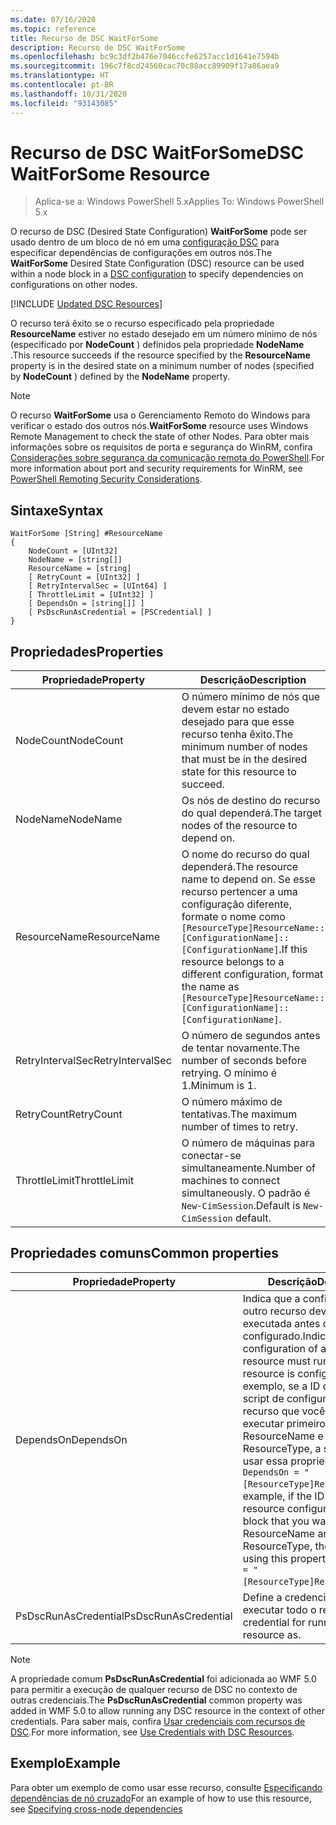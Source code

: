 ```yaml
---
ms.date: 07/16/2020
ms.topic: reference
title: Recurso de DSC WaitForSome
description: Recurso de DSC WaitForSome
ms.openlocfilehash: bc9c3df2b476e7046ccfe6257acc1d1641e7594b
ms.sourcegitcommit: 196c7f8cd24560cac70c88acc89909f17a86aea9
ms.translationtype: HT
ms.contentlocale: pt-BR
ms.lasthandoff: 10/31/2020
ms.locfileid: "93143085"
---
```

# <a name="dsc-waitforsome-resource"></a><span data-ttu-id="fe980-103">Recurso de DSC WaitForSome</span><span class="sxs-lookup"><span data-stu-id="fe980-103">DSC WaitForSome Resource</span></span>

> <span data-ttu-id="fe980-104">Aplica-se a: Windows PowerShell 5.x</span><span class="sxs-lookup"><span data-stu-id="fe980-104">Applies To: Windows PowerShell 5.x</span></span>

<span data-ttu-id="fe980-105">O recurso de DSC (Desired State Configuration) **WaitForSome** pode ser usado dentro de um bloco de nó em uma [configuração DSC](../../../configurations/configurations.md) para especificar dependências de configurações em outros nós.</span><span class="sxs-lookup"><span data-stu-id="fe980-105">The **WaitForSome** Desired State Configuration (DSC) resource can be used within a node block in a [DSC configuration](../../../configurations/configurations.md) to specify dependencies on configurations on other nodes.</span></span>

[!INCLUDE [Updated DSC Resources](../../../../../includes/dsc-resources.md)]

<span data-ttu-id="fe980-106">O recurso terá êxito se o recurso especificado pela propriedade **ResourceName** estiver no estado desejado em um número mínimo de nós (especificado por **NodeCount** ) definidos pela propriedade **NodeName** .</span><span class="sxs-lookup"><span data-stu-id="fe980-106">This resource succeeds if the resource specified by the **ResourceName** property is in the desired state on a minimum number of nodes (specified by **NodeCount** ) defined by the **NodeName** property.</span></span>

> [!NOTE]
> <span data-ttu-id="fe980-107">O recurso **WaitForSome** usa o Gerenciamento Remoto do Windows para verificar o estado dos outros nós.</span><span class="sxs-lookup"><span data-stu-id="fe980-107">**WaitForSome** resource uses Windows Remote Management to check the state of other Nodes.</span></span> <span data-ttu-id="fe980-108">Para obter mais informações sobre os requisitos de porta e segurança do WinRM, confira [Considerações sobre segurança da comunicação remota do PowerShell](/powershell/scripting/learn/remoting/winrmsecurity).</span><span class="sxs-lookup"><span data-stu-id="fe980-108">For more information about port and security requirements for WinRM, see [PowerShell Remoting Security Considerations](/powershell/scripting/learn/remoting/winrmsecurity).</span></span>

## <a name="syntax"></a><span data-ttu-id="fe980-109">Sintaxe</span><span class="sxs-lookup"><span data-stu-id="fe980-109">Syntax</span></span>

```Syntax
WaitForSome [String] #ResourceName
{
    NodeCount = [UInt32]
    NodeName = [string[]]
    ResourceName = [string]
    [ RetryCount = [UInt32] ]
    [ RetryIntervalSec = [UInt64] ]
    [ ThrottleLimit = [UInt32] ]
    [ DependsOn = [string[]] ]
    [ PsDscRunAsCredential = [PSCredential] ]
}
```

## <a name="properties"></a><span data-ttu-id="fe980-110">Propriedades</span><span class="sxs-lookup"><span data-stu-id="fe980-110">Properties</span></span>

|<span data-ttu-id="fe980-111">Propriedade</span><span class="sxs-lookup"><span data-stu-id="fe980-111">Property</span></span> |<span data-ttu-id="fe980-112">Descrição</span><span class="sxs-lookup"><span data-stu-id="fe980-112">Description</span></span> |
|---|---|
|<span data-ttu-id="fe980-113">NodeCount</span><span class="sxs-lookup"><span data-stu-id="fe980-113">NodeCount</span></span> |<span data-ttu-id="fe980-114">O número mínimo de nós que devem estar no estado desejado para que esse recurso tenha êxito.</span><span class="sxs-lookup"><span data-stu-id="fe980-114">The minimum number of nodes that must be in the desired state for this resource to succeed.</span></span> |
|<span data-ttu-id="fe980-115">NodeName</span><span class="sxs-lookup"><span data-stu-id="fe980-115">NodeName</span></span> |<span data-ttu-id="fe980-116">Os nós de destino do recurso do qual dependerá.</span><span class="sxs-lookup"><span data-stu-id="fe980-116">The target nodes of the resource to depend on.</span></span> |
|<span data-ttu-id="fe980-117">ResourceName</span><span class="sxs-lookup"><span data-stu-id="fe980-117">ResourceName</span></span> |<span data-ttu-id="fe980-118">O nome do recurso do qual dependerá.</span><span class="sxs-lookup"><span data-stu-id="fe980-118">The resource name to depend on.</span></span> <span data-ttu-id="fe980-119">Se esse recurso pertencer a uma configuração diferente, formate o nome como `[ResourceType]ResourceName::[ConfigurationName]::[ConfigurationName]`.</span><span class="sxs-lookup"><span data-stu-id="fe980-119">If this resource belongs to a different configuration, format the name as `[ResourceType]ResourceName::[ConfigurationName]::[ConfigurationName]`.</span></span> |
|<span data-ttu-id="fe980-120">RetryIntervalSec</span><span class="sxs-lookup"><span data-stu-id="fe980-120">RetryIntervalSec</span></span> |<span data-ttu-id="fe980-121">O número de segundos antes de tentar novamente.</span><span class="sxs-lookup"><span data-stu-id="fe980-121">The number of seconds before retrying.</span></span> <span data-ttu-id="fe980-122">O mínimo é 1.</span><span class="sxs-lookup"><span data-stu-id="fe980-122">Minimum is 1.</span></span> |
|<span data-ttu-id="fe980-123">RetryCount</span><span class="sxs-lookup"><span data-stu-id="fe980-123">RetryCount</span></span> |<span data-ttu-id="fe980-124">O número máximo de tentativas.</span><span class="sxs-lookup"><span data-stu-id="fe980-124">The maximum number of times to retry.</span></span> |
|<span data-ttu-id="fe980-125">ThrottleLimit</span><span class="sxs-lookup"><span data-stu-id="fe980-125">ThrottleLimit</span></span> |<span data-ttu-id="fe980-126">O número de máquinas para conectar-se simultaneamente.</span><span class="sxs-lookup"><span data-stu-id="fe980-126">Number of machines to connect simultaneously.</span></span> <span data-ttu-id="fe980-127">O padrão é `New-CimSession`.</span><span class="sxs-lookup"><span data-stu-id="fe980-127">Default is `New-CimSession` default.</span></span> |

## <a name="common-properties"></a><span data-ttu-id="fe980-128">Propriedades comuns</span><span class="sxs-lookup"><span data-stu-id="fe980-128">Common properties</span></span>

|<span data-ttu-id="fe980-129">Propriedade</span><span class="sxs-lookup"><span data-stu-id="fe980-129">Property</span></span> |<span data-ttu-id="fe980-130">Descrição</span><span class="sxs-lookup"><span data-stu-id="fe980-130">Description</span></span> |
|---|---|
|<span data-ttu-id="fe980-131">DependsOn</span><span class="sxs-lookup"><span data-stu-id="fe980-131">DependsOn</span></span> |<span data-ttu-id="fe980-132">Indica que a configuração de outro recurso deve ser executada antes de ele ser configurado.</span><span class="sxs-lookup"><span data-stu-id="fe980-132">Indicates that the configuration of another resource must run before this resource is configured.</span></span> <span data-ttu-id="fe980-133">Por exemplo, se a ID do bloco de script de configuração do recurso que você deseja executar primeiro for ResourceName e seu tipo for ResourceType, a sintaxe para usar essa propriedade será `DependsOn = "[ResourceType]ResourceName"`.</span><span class="sxs-lookup"><span data-stu-id="fe980-133">For example, if the ID of the resource configuration script block that you want to run first is ResourceName and its type is ResourceType, the syntax for using this property is `DependsOn = "[ResourceType]ResourceName"`.</span></span> |
|<span data-ttu-id="fe980-134">PsDscRunAsCredential</span><span class="sxs-lookup"><span data-stu-id="fe980-134">PsDscRunAsCredential</span></span> |<span data-ttu-id="fe980-135">Define a credencial para executar todo o recurso.</span><span class="sxs-lookup"><span data-stu-id="fe980-135">Sets the credential for running the entire resource as.</span></span> |

> [!NOTE]
> <span data-ttu-id="fe980-136">A propriedade comum **PsDscRunAsCredential** foi adicionada ao WMF 5.0 para permitir a execução de qualquer recurso de DSC no contexto de outras credenciais.</span><span class="sxs-lookup"><span data-stu-id="fe980-136">The **PsDscRunAsCredential** common property was added in WMF 5.0 to allow running any DSC resource in the context of other credentials.</span></span> <span data-ttu-id="fe980-137">Para saber mais, confira [Usar credenciais com recursos de DSC](../../../configurations/runasuser.md).</span><span class="sxs-lookup"><span data-stu-id="fe980-137">For more information, see [Use Credentials with DSC Resources](../../../configurations/runasuser.md).</span></span>

## <a name="example"></a><span data-ttu-id="fe980-138">Exemplo</span><span class="sxs-lookup"><span data-stu-id="fe980-138">Example</span></span>

<span data-ttu-id="fe980-139">Para obter um exemplo de como usar esse recurso, consulte [Especificando dependências de nó cruzado](../../../configurations/crossNodeDependencies.md)</span><span class="sxs-lookup"><span data-stu-id="fe980-139">For an example of how to use this resource, see [Specifying cross-node dependencies](../../../configurations/crossNodeDependencies.md)</span></span>
